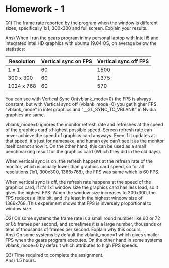 # Homework - 1
Q1) The frame rate reported by the program when the window is different sizes, specifically 1x1, 300x300 and full screen. Explain your results.
   
Ans) When I run the gears program in my personal laptop with Intel i5 and integrated intel HD graphics with ubuntu 19.04 OS, on average below the statistics:  

| Resolution | Vertical sync on FPS | Vertical sync off FPS |  
|------------|-----|-----| 
| 1 x 1      | 60   | 1500 |  
| 300 x 300  | 60  | 1375 |  
| 1024 x 768 | 60  | 570 |  

You can see with Vertical Sync On(vblank_mode=0) the FPS is always constant, but with Vertical sync off (vblank_mode=0) you get higher FPS. "vblank_mode" in intel graphics and "__GL_SYNC_TO_VBLANK" in Nvidia graphics are same.

vblank_mode=0 ignores the monitor refresh rate and refreshes at the speed of the graphics card's highest possible speed. Screen refresh rate can never achieve the speed of graphics card anyways. Even if it updates at that speed, it's just for namesake, and human eye can't see it as the monitor itself cannot show it. On the other hand, this can be used as a small benchmarking result for the graphics card (Which they did in the old days).

When vertical sync is on, the refresh happens at the refresh rate of the monitor, which is usually lower than graphics card speed, so for all resolutions (1x1, 300x300, 1366x768), the FPS was same which is 60 FPS.

When vertical sync is off, the refresh rate happens at the speed of the graphics card, if it's 1x1 window size  the graphics card has less load, so it gives the highest FPS. When the window size increases to 300x300, the FPS reduces a little bit, and it's least in the highest window size of 1366x768. This experiment shows that FPS is inversely proportional to window size.
     
Q2) On some systems the frame rate is a small round number like 60 or 72 or 85 frames per second, and sometimes it is a large number, thousands or tens of thousands of frames per second. Explain why this occurs.  
Ans) On some systems by default the vblank_mode=1 which gives smaller FPS when the gears program executes. On the other hand in some systems vblank_mode=0 by default which attributes to high FPS speeds.  

Q3) Time required to complete the assignment.  
Ans) 1.5 hours.